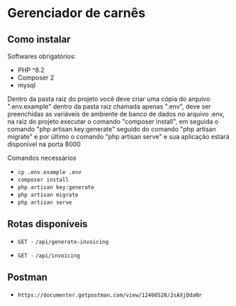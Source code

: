 # Gerenciador de carnês

## Como instalar

Softwares obrigatórios:

-   PHP ^8.2
-   Composer 2
-   mysql

Dentro da pasta raiz do projeto você deve criar uma cópia do arquivo ".env.example" dentro da pasta raiz chamada apenas ".env", deve ser preenchidas as variáveis de ambiente de banco de dados no arquivo .env, na raiz do projeto executar o comando "composer install", em seguida o comando "php artisan key:generate" seguido do comando "php artisan migrate" e por último o comando "php artisan serve" e sua aplicação estará disponível na porta 8000

Comandos necessários

-   `cp .env.example .env`
-   `composer install`
-   `php artisan key:generate`
-   `php artisan migrate`
-   `php artisan serve`

## Rotas disponíveis

-   `GET -`
    `/api/generate-invoicing`

-   `GET -`
    `/api/invoicing`

## Postman

-   `https://documenter.getpostman.com/view/12460528/2sAXjDdaNr`
